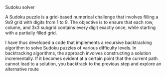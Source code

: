 
Sudoku solver

A Sudoku puzzle is a grid-based numerical challenge that involves filling a 9x9 grid with digits from 1 to 9. 
The objective is to ensure that each row, column, and 3x3 subgrid contains every digit exactly once, while starting with a partially filled grid.

I have thus developed a code that implements a recursive backtracking algorithm to solve Sudoku puzzles of various difficulty levels.
In backtracking algorithms, the approach involves constructing a solution incrementally. If it becomes evident at a certain point 
that the current path cannot lead to a solution, you backtrack to the previous step and explore an alternative route
